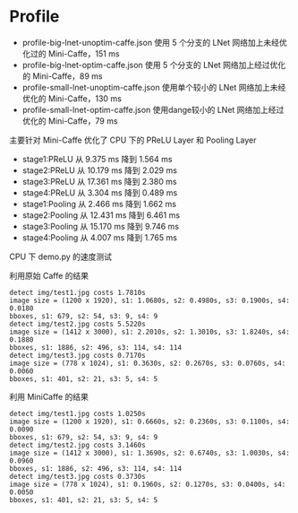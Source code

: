 Profile
=======

- profile-big-lnet-unoptim-caffe.json 使用 5 个分支的 LNet 网络加上未经优化过的 Mini-Caffe，151 ms
- profile-big-lnet-optim-caffe.json 使用 5 个分支的 LNet 网络加上经过优化的 Mini-Caffe，89 ms
- profile-small-lnet-unoptim-caffe.json 使用单个较小的 LNet 网络加上未经优化的 Mini-Caffe，130 ms
- profile-small-lnet-optim-caffe.json 使用dange较小的 LNet 网络加上经过优化的 Mini-Caffe，79 ms

主要针对 Mini-Caffe 优化了 CPU 下的 PReLU Layer 和 Pooling Layer

- stage1:PReLU 从 9.375 ms 降到 1.564 ms
- stage2:PReLU 从 10.179 ms 降到 2.029 ms
- stage3:PReLU 从 17.361 ms 降到 2.380 ms
- stage4:PReLU 从 3.304 ms 降到 0.489 ms
- stage1:Pooling 从 2.466 ms 降到 1.662 ms
- stage2:Pooling 从 12.431 ms 降到 6.461 ms
- stage3:Pooling 从 15.170 ms 降到 9.746 ms
- stage4:Pooling 从 4.007 ms 降到 1.765 ms

CPU 下 demo.py 的速度测试

利用原始 Caffe 的结果

```
detect img/test1.jpg costs 1.7810s
image size = (1200 x 1920), s1: 1.0680s, s2: 0.4980s, s3: 0.1900s, s4: 0.0180
bboxes, s1: 679, s2: 54, s3: 9, s4: 9
detect img/test2.jpg costs 5.5220s
image size = (1412 x 3000), s1: 2.2010s, s2: 1.3010s, s3: 1.8240s, s4: 0.1880
bboxes, s1: 1886, s2: 496, s3: 114, s4: 114
detect img/test3.jpg costs 0.7170s
image size = (778 x 1024), s1: 0.3630s, s2: 0.2670s, s3: 0.0760s, s4: 0.0060
bboxes, s1: 401, s2: 21, s3: 5, s4: 5
```

利用 MiniCaffe 的结果

```
detect img/test1.jpg costs 1.0250s
image size = (1200 x 1920), s1: 0.6660s, s2: 0.2360s, s3: 0.1100s, s4: 0.0090
bboxes, s1: 679, s2: 54, s3: 9, s4: 9
detect img/test2.jpg costs 3.1460s
image size = (1412 x 3000), s1: 1.3690s, s2: 0.6740s, s3: 1.0030s, s4: 0.0960
bboxes, s1: 1886, s2: 496, s3: 114, s4: 114
detect img/test3.jpg costs 0.3730s
image size = (778 x 1024), s1: 0.1960s, s2: 0.1270s, s3: 0.0400s, s4: 0.0050
bboxes, s1: 401, s2: 21, s3: 5, s4: 5
```
